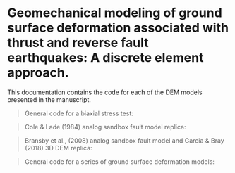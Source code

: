 # Geomechanical modeling of ground surface deformation associated with thrust and reverse fault earthquakes: A discrete element approach. 

This documentation contains the code for each of the DEM models presented in the manuscript. 

>General code for a biaxial stress test: 

>Cole & Lade (1984) analog sandbox fault model replica: 

>Bransby et al., (2008) analog sandbox fault model and Garcia & Bray (2018) 3D DEM replica: 

>General code for a series of ground surface deformation models: 

